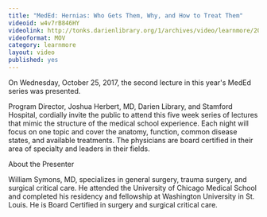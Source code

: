 ```yaml
---
title: "MedEd: Hernias: Who Gets Them, Why, and How to Treat Them"
videoid: w4v7rB846HY
videolink: http://tonks.darienlibrary.org/1/archives/video/learnmore/20170625_meded_hernias.mov
videoformat: MOV
category: learnmore
layout: video
published: yes
---
```


On Wednesday, October 25, 2017, the second lecture in this year's MedEd series was presented. 

Program Director, Joshua Herbert, MD, Darien Library, and Stamford Hospital, cordially invite the public to attend this five week series of lectures that mimic the structure of the medical school experience. Each night will focus on one topic and cover the anatomy, function, common disease states, and available treatments. The physicians are board certified in their area of specialty and leaders in their fields.

About the Presenter

William Symons, MD, specializes in general surgery, trauma surgery, and surgical critical care. He attended the University of Chicago Medical School and completed his residency and fellowship at Washington University in St. Louis. He is Board Certified in surgery and surgical critical care.